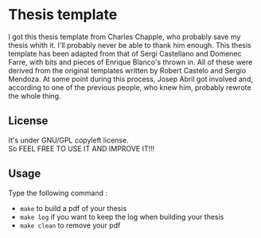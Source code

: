 Thesis template
===
I got this thesis template from Charles Chapple, who probably save my thesis whith it.
I'll probably never be able to thank him enough.
This thesis template has been adapted from that of Sergi Castellano and Domenec Farre,
with bits and pieces of Enrique Blanco's thrown in.
All of these were derived from the original templates written by Robert Castelo and Sergio Mendoza.
At some point during this process, Josep Abril got involved and,
according to one of the previous people, who knew him, probably rewrote the whole thing.

License
---
It's under GNU/GPL copyleft license.  
So FEEL FREE TO USE IT AND IMPROVE IT!!!

Usage
---
Type the following command :
* <code>make</code> to build a pdf of your thesis  
* <code>make log</code> if you want to keep the log when building your thesis  
* <code>make clean</code> to remove your pdf  
